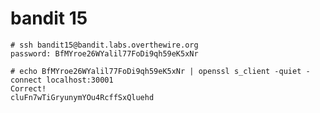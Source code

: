 # bandit 15

    # ssh bandit15@bandit.labs.overthewire.org
    password: BfMYroe26WYalil77FoDi9qh59eK5xNr

    # echo BfMYroe26WYalil77FoDi9qh59eK5xNr | openssl s_client -quiet -connect localhost:30001
    Correct!
    cluFn7wTiGryunymYOu4RcffSxQluehd

